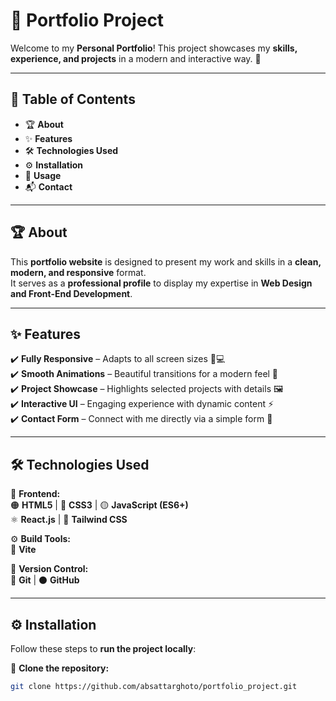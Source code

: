 # 🚀 Portfolio Project  

Welcome to my **Personal Portfolio**! This project showcases my **skills, experience, and projects** in a modern and interactive way. 🌟  

---

## 📌 Table of Contents  

- 🏆 **About**  
- ✨ **Features**  
- 🛠️ **Technologies Used**  
- ⚙️ **Installation**  
- 📌 **Usage**    
- 📬 **Contact**  

---

## 🏆 About  

This **portfolio website** is designed to present my work and skills in a **clean, modern, and responsive** format.  
It serves as a **professional profile** to display my expertise in **Web Design and Front-End Development**.  

---

## ✨ Features  

✔️ **Fully Responsive** – Adapts to all screen sizes 📱💻  
✔️ **Smooth Animations** – Beautiful transitions for a modern feel 🎨  
✔️ **Project Showcase** – Highlights selected projects with details 🖼️  
✔️ **Interactive UI** – Engaging experience with dynamic content ⚡  
✔️ **Contact Form** – Connect with me directly via a simple form 📩  

---

## 🛠️ Technologies Used  

🎨 **Frontend:**  
🟠 **HTML5** | 🔵 **CSS3** | 🟡 **JavaScript (ES6+)**  
⚛️ **React.js** | 🌊 **Tailwind CSS**  

⚙️ **Build Tools:**  
🚀 **Vite**  

🔄 **Version Control:**  
🔴 **Git** | ⚫ **GitHub**  

---

## ⚙️ Installation  

Follow these steps to **run the project locally**:  

🔹 **Clone the repository:**  
```bash
git clone https://github.com/absattarghoto/portfolio_project.git
